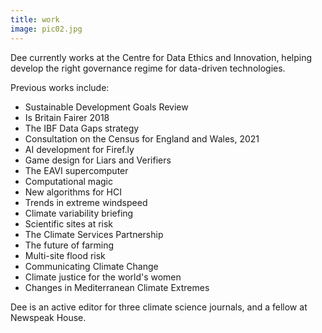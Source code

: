 ```yaml
---
title: work
image: pic02.jpg
---
```

<p>Dee currently works at the Centre for Data Ethics and Innovation, helping develop the right governance regime for data-driven technologies. </p>

<p>Previous works include:</p>

<ul>
  <li>Sustainable Development Goals Review</li>
<li>Is Britain Fairer 2018</li>
<li>The IBF Data Gaps strategy</li>
<li>Consultation on the Census for England and Wales, 2021</li>
<li>AI development for Firef.ly</li>
<li>Game design for Liars and Verifiers</li>
<li>The EAVI supercomputer</li>
<li>Computational magic</li>  
<li>New algorithms for HCI</li>
<li>Trends in extreme windspeed</li>
<li>Climate variability briefing</li>
<li>Scientific sites at risk</li>
<li>The Climate Services Partnership</li>
<li>The future of farming</li>
<li>Multi-site flood risk</li>
<li>Communicating Climate Change</li>
<li>Climate justice for the world's women</li>
<li>Changes in Mediterranean Climate Extremes</li>
</ul>

<p>Dee is an active editor for three climate science journals, and a fellow at Newspeak House. </p>
